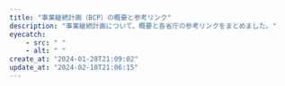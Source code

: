 ```yaml
---
title: "事業継続計画（BCP）の概要と参考リンク"
description: "事業継続計画について、概要と各省庁の参考リンクをまとめました。"
eyecatch: 
    - src: " "
    - alt: " "
create_at: "2024-01-28T21:09:02"
update_at: "2024-02-10T21:06:15"
---
```


